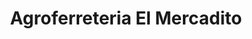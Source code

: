 ---
title: "Agroferreteria El Mercadito"
url: /tepetitan/agroferreteria-el-mercadito/
shop: hardware
---